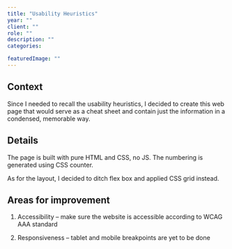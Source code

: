 ```yaml
---
title: "Usability Heuristics"
year: ""
client: ""
role: ""
description: ""
categories:

featuredImage: ""
---
```


## Context

Since I needed to recall the usability heuristics, I decided to create this web page that would serve as a cheat sheet and contain just the information in a condensed, memorable way. 

## Details

The page is built with pure HTML and CSS, no JS. 
The numbering is generated using CSS counter. 

As for the layout, I decided to ditch flex box and applied CSS grid instead. 



## Areas for improvement

1. Accessibility – make sure the website is accessible according to WCAG AAA standard

1. Responsiveness – tablet and mobile breakpoints are yet to be done


